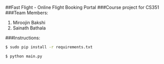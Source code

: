 ##Fast Flight - Online Flight Booking Portal
###Course project for CS351
###Team Members:

1. Miroojin Bakshi
2. Sainath Bathala

###Instructions:

```sh
$ sudo pip install -r requirements.txt

$ python main.py
```
